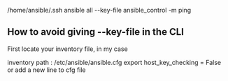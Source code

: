 /home/ansible/.ssh
ansible all --key-file ansible_control -m ping

**How to avoid giving --key-file in the CLI**
------------------------------------------------
First locate your inventory file, in my case

inventory path : /etc/ansible/ansible.cfg
export host_key_checking = False
or add a new line to cfg file
